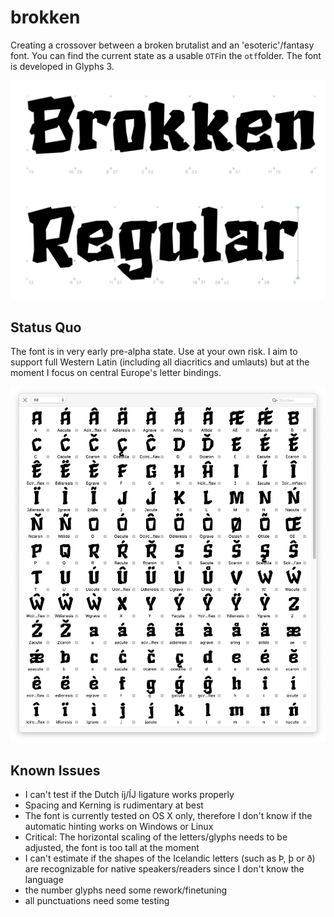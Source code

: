 # brokken
 Creating a crossover between a broken brutalist and an 'esoteric'/fantasy font. You can find the current state as a usable `OTF`in the `otf`folder. The font is developed in Glyphs 3.

 ![Teaser Brokken](img/teaser.png)

 ## Status Quo
 The font is in very early pre-alpha state. Use at your own risk. I aim to support full Western Latin (including all diacritics and umlauts) but at the moment I focus on central Europe's letter bindings. 

![Glyph Table](img/palette.png)

## Known Issues
- I can't test if the Dutch íj/ÍJ ligature works properly
- Spacing and Kerning is rudimentary at best
- The font is currently tested on OS X only, therefore I don't know if the automatic hinting works on Windows or Linux
- Critical: The horizontal scaling of the letters/glyphs needs to be adjusted, the font is too tall at the moment
- I can't estimate if the shapes of the Icelandic letters (such as Þ, þ or ð) are recognizable for native speakers/readers since I don't know the language
- the number glyphs need some rework/finetuning
- all punctuations need some testing

